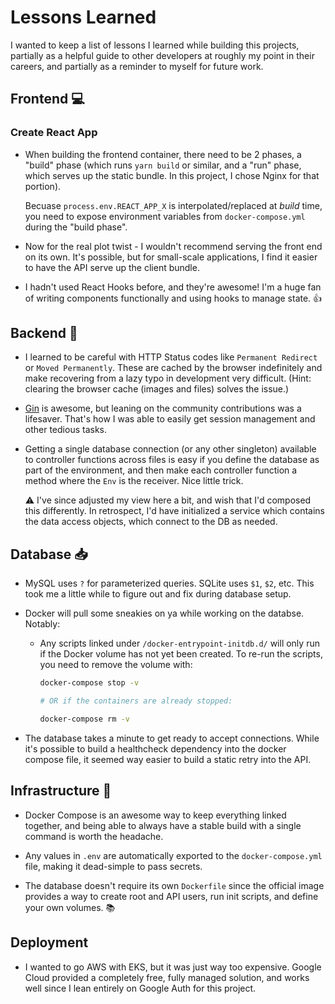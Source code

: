 # Lessons Learned

I wanted to keep a list of lessons I learned while building this projects, partially as a helpful guide to other developers at roughly my point in their careers, and partially as a reminder to myself for future work.

## Frontend :computer:

### Create React App

- When building the frontend container, there need to be 2 phases, a "build" phase (which runs `yarn build` or similar, and a "run" phase, which serves up the static bundle. In this project, I chose Nginx for that portion).

  Becuase `process.env.REACT_APP_X` is interpolated/replaced at _build_ time, you need to expose environment variables from `docker-compose.yml` during the "build phase".

- Now for the real plot twist - I wouldn't recommend serving the front end on its own. It's possible, but for small-scale applications, I find it easier to have the API serve up the client bundle.

- I hadn't used React Hooks before, and they're awesome! I'm a huge fan of writing components functionally and using hooks to manage state. :thumbsup:

## Backend :rocket:

- I learned to be careful with HTTP Status codes like `Permanent Redirect` or `Moved Permanently`. These are cached by the browser indefinitely and make recovering from a lazy typo in development very difficult. (Hint: clearing the browser cache (images and files) solves the issue.)

- [Gin](https://github.com/gin-gonic/gin) is awesome, but leaning on the community contributions was a lifesaver. That's how I was able to easily get session management and other tedious tasks.

- Getting a single database connection (or any other singleton) available to controller functions across files is easy if you define the database as part of the environment, and then make each controller function a method where the `Env` is the receiver. Nice little trick.

  :warning: I've since adjusted my view here a bit, and wish that I'd composed this differently. In retrospect, I'd have initialized a service which contains the data access objects, which connect to the DB as needed.

## Database :inbox_tray:

- MySQL uses `?` for parameterized queries. SQLite uses `$1`, `$2`, etc. This took me a little while to figure out and fix during database setup.

- Docker will pull some sneakies on ya while working on the databse. Notably:

  - Any scripts linked under `/docker-entrypoint-initdb.d/` will only run if the Docker volume has not yet been created. To re-run the scripts, you need to remove the volume with:

    ```sh
    docker-compose stop -v

    # OR if the containers are already stopped:

    docker-compose rm -v
    ```

- The database takes a minute to get ready to accept connections. While it's possible to build a healthcheck dependency into the docker compose file, it seemed way easier to build a static retry into the API.

## Infrastructure :whale:

- Docker Compose is an awesome way to keep everything linked together, and being able to always have a stable build with a single command is worth the headache.

- Any values in `.env` are automatically exported to the `docker-compose.yml` file, making it dead-simple to pass secrets.

- The database doesn't require its own `Dockerfile` since the official image provides a way to create root and API users, run init scripts, and define your own volumes. :books:

## Deployment

- I wanted to go AWS with EKS, but it was just way too expensive. Google Cloud provided a completely free, fully managed solution, and works well since I lean entirely on Google Auth for this project.
